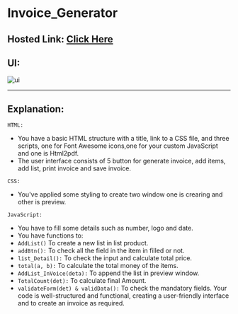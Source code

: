 # Invoice_Generator
## Hosted Link:  [Click Here](https://mayankkatheriya.github.io/Mct_4/Dibya_Invoice_Generator/)

## UI:
![ui](https://github.com/Mayankkatheriya/Mct_4/assets/125633895/cf41dad6-5640-4e33-bccd-66395faf5667)


---
## Explanation:

`HTML:`

* You have a basic HTML structure with a title, link to a CSS file, and three scripts, one for Font Awesome icons,one for your custom JavaScript and one is Html2pdf.
* The user interface consists of 5 button for generate invoice, add items, add list, print invoice and save invoice.

`CSS:`

* You've applied some styling to create two window one is crearing and other is preview.

`JavaScript:`

* You have to fill some details such as number, logo and date.
* You have functions to:
* `AddList()` To create a new list in list product.
* `addBtn():` To check all the field in the item in filled or not.
* `list_Detail():` To check the input and calculate total price.
* `total(a, b):` To calculate the total money of the items.
* `AddList_InVoice(deta):` To append the list in preview window.
* `TotalCount(det):` To calculate final Amount.
* `validateForm(det) & validData():` To check the mandatory fields.
Your code is well-structured and functional, creating a user-friendly interface and to create an invoice as required.
